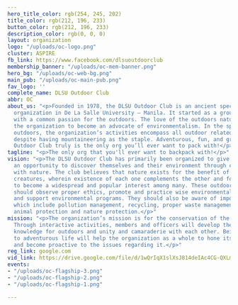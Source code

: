 ```yaml
---
hero_title_color: rgb(254, 245, 202)
title_color: rgb(212, 196, 233)
button_color: rgb(212, 196, 233)
description_color: rgb(0, 0, 0)
layout: organization
logo: "/uploads/oc-logo.png"
cluster: ASPIRE
fb_link: https://www.facebook.com/dlsuoutdoorclub
membership_banner: "/uploads/oc-mem-banner.png"
hero_bg: "/uploads/oc-web-bg.png"
main_pub: "/uploads/oc-main-pub.png"
fav_logo: ''
complete_name: DLSU Outdoor Club
abbr: OC
about_us: "<p>Founded in 1978, the DLSU Outdoor Club is an ancient special interest
  organization in De La Salle University – Manila. It started as a group of people
  with a common passion for the outdoors. The love of the outdoors naturally developed
  the organization to become an advocate of environmentalism. In the spirit of the
  outdoors, the organization’s activities encompass all outdoor related activities
  despite having mountaineering as the staple. Adventurous, fun, and green, The DLSU
  Outdoor Club truly is the only org you’ll ever want to pack with!</p>"
tagline: "<p>The only org that you'll ever want to backpack with!</p>"
vision: "<p>The DLSU Outdoor Club has primarily been organized to give outdoor enthusiasts
  an opportunity to discover themselves and their environment through communication
  with nature. The club believes that nature exists for the benefit of all living
  creatures, wherein existence of each one complements the other and for outdoor activities
  to become a widespread and popular interest among many. These outdoor enthusiasts
  should observe proper ethics, promote and practice wise environmental decisions
  and support environmental programs. They should also be aware of important issues
  which include pollution management, recycling, proper waste management, reforestation,
  animal protection and nature protection.</p>"
mission: "<p>The organization’s mission is for the conservation of the environment.
  Through interactive activities, members and officers will develop the technical
  knowledge for outdoors and unity and camaraderie with each other. Being exposed
  to adventurous life will help the organization as a whole to hone its image on environmentalism
  and become proactive to the issues regarding it.</p>"
reg_link: google.com
vid_link: https://drive.google.com/file/d/1wQrIqX1slXsJ814deIAc4CG-QXLmlvAO/preview
events:
- "/uploads/oc-flagship-3.png"
- "/uploads/oc-flagship-2.png"
- "/uploads/oc-flagship-1.png"

---
```

